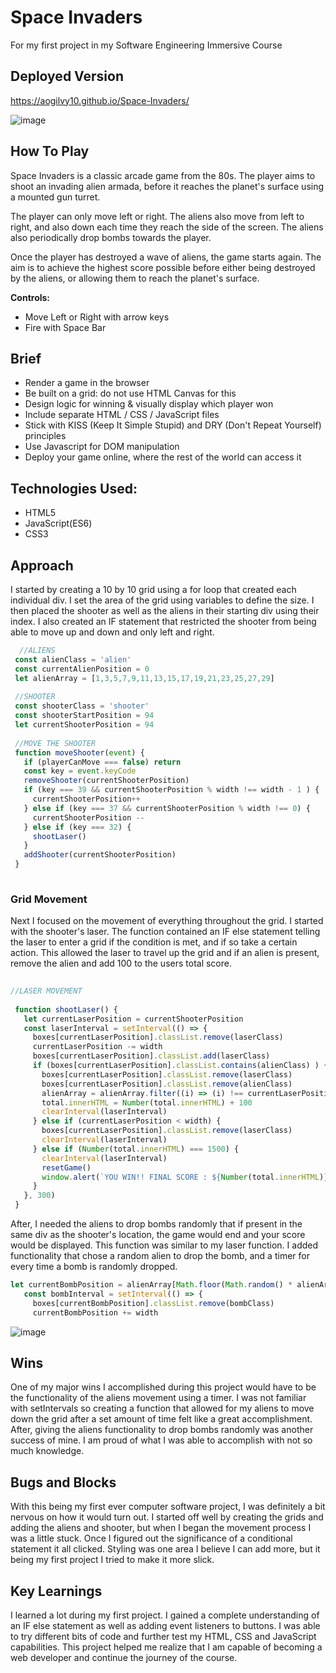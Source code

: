 # Space Invaders
 
For my first project in my Software Engineering Immersive Course 
 
## Deployed Version
 
https://aogilvy10.github.io/Space-Invaders/
 
![image](https://user-images.githubusercontent.com/68297258/117759061-f7e50b00-b1d7-11eb-9fdf-8cefb62a0411.png)
 
## How To Play
 
Space Invaders is a classic arcade game from the 80s. The player aims to shoot an invading alien armada, before it reaches the planet's surface using a mounted gun turret.
 
The player can only move left or right. The aliens also move from left to right, and also down each time they reach the side of the screen. The aliens also periodically drop bombs towards the player.
 
Once the player has destroyed a wave of aliens, the game starts again. The aim is to achieve the highest score possible before either being destroyed by the aliens, or allowing them to reach the planet's surface.
 
**Controls:**
- Move Left or Right with arrow keys
- Fire with Space Bar
## Brief
- Render a game in the browser
- Be built on a grid: do not use HTML Canvas for this
- Design logic for winning & visually display which player won
- Include separate HTML / CSS / JavaScript files
- Stick with KISS (Keep It Simple Stupid) and DRY (Don't Repeat Yourself) principles
- Use Javascript for DOM manipulation
- Deploy your game online, where the rest of the world can access it
 
## Technologies Used:
 
- HTML5
- JavaScript(ES6)
- CSS3
 
 
## Approach
 
I started by creating a 10 by 10 grid using a for loop that created each individual div. I set the area of the grid using variables to define the size. I then placed the shooter as well as the aliens in their starting div using their index. I also created an IF statement that restricted the shooter from being able to move up and down and only left and right.
 
``` javascript
  //ALIENS
 const alienClass = 'alien'
 const currentAlienPosition = 0
 let alienArray = [1,3,5,7,9,11,13,15,17,19,21,23,25,27,29]
 
 //SHOOTER
 const shooterClass = 'shooter'
 const shooterStartPosition = 94
 let currentShooterPosition = 94
 
 //MOVE THE SHOOTER
 function moveShooter(event) {
   if (playerCanMove === false) return
   const key = event.keyCode
   removeShooter(currentShooterPosition)
   if (key === 39 && currentShooterPosition % width !== width - 1 ) {
     currentShooterPosition++
   } else if (key === 37 && currentShooterPosition % width !== 0) {
     currentShooterPosition --
   } else if (key === 32) {
     shootLaser()
   }
   addShooter(currentShooterPosition)
 }
 
```
 
### Grid Movement
 
Next I focused on the movement of everything throughout the grid. I started with the shooter's laser. The function contained an IF else statement telling the laser to enter a grid if the condition is met, and if so take a certain action. This allowed the laser to travel up the grid and if an alien is present, remove the alien and add 100 to the users total score.
 
```javascript
 
//LASER MOVEMENT
 
 function shootLaser() {
   let currentLaserPosition = currentShooterPosition
   const laserInterval = setInterval(() => {
     boxes[currentLaserPosition].classList.remove(laserClass)
     currentLaserPosition -= width
     boxes[currentLaserPosition].classList.add(laserClass)
     if (boxes[currentLaserPosition].classList.contains(alienClass) ) {
       boxes[currentLaserPosition].classList.remove(laserClass)
       boxes[currentLaserPosition].classList.remove(alienClass)
       alienArray = alienArray.filter((i) => (i) !== currentLaserPosition)
       total.innerHTML = Number(total.innerHTML) + 100
       clearInterval(laserInterval)
     } else if (currentLaserPosition < width) {
       boxes[currentLaserPosition].classList.remove(laserClass)
       clearInterval(laserInterval)
     } else if (Number(total.innerHTML) === 1500) {
       clearInterval(laserInterval)
       resetGame()
       window.alert(`YOU WIN!! FINAL SCORE : ${Number(total.innerHTML)}`)
     }
   }, 300)
 }
```
After, I needed the aliens to drop bombs randomly that if present in the same div as the shooter's location, the game would end and your score would be displayed. This function was similar to my laser function. I added functionality that chose a random alien to drop the bomb, and a timer for every time a bomb is randomly dropped.
 
```javascript
let currentBombPosition = alienArray[Math.floor(Math.random() * alienArray.length)]
   const bombInterval = setInterval(() => {
     boxes[currentBombPosition].classList.remove(bombClass)
     currentBombPosition += width
```
![image](https://user-images.githubusercontent.com/68297258/117761020-7f804900-b1db-11eb-917d-e85254fe58d9.png)
 
## Wins
One of my major wins I accomplished during this project would have to be the functionality of the aliens movement using a timer. I was not familiar with setIntervals so creating a function that allowed for my aliens to move down the grid after a set amount of time felt like a great accomplishment. After, giving the aliens functionality to drop bombs randomly was another success of mine. I am proud of what I was able to accomplish with not so much knowledge.

## Bugs and Blocks
 
With this being my first ever computer software project, I was definitely a bit nervous on how it would turn out. I started off well by creating the grids and adding the aliens and shooter, but when I began the movement process I was a little stuck. Once I figured out the significance of a conditional statement it all clicked. Styling was one area I believe I can add more, but it being my first project I tried to make it more slick. 

 
## Key Learnings
 
I learned a lot during my first project. I gained a complete understanding of an IF else statement as well as adding event listeners to buttons. I was able to try different bits of code and further test my HTML, CSS and JavaScript capabilities. This project helped me realize that I am capable of becoming a web developer and continue the journey of the course.
